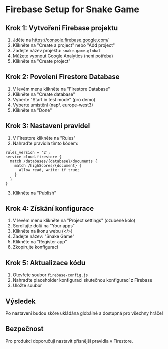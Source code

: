 # Firebase Setup for Snake Game

## Krok 1: Vytvoření Firebase projektu

1. Jděte na https://console.firebase.google.com/
2. Klikněte na "Create a project" nebo "Add project"
3. Zadejte název projektu: `snake-game-global`
4. Můžete vypnout Google Analytics (není potřeba)
5. Klikněte na "Create project"

## Krok 2: Povolení Firestore Database

1. V levém menu klikněte na "Firestore Database"
2. Klikněte na "Create database"
3. Vyberte "Start in test mode" (pro demo)
4. Vyberte umístění (např. europe-west3)
5. Klikněte na "Done"

## Krok 3: Nastavení pravidel

1. V Firestore klikněte na "Rules"
2. Nahraďte pravidla tímto kódem:

```
rules_version = '2';
service cloud.firestore {
  match /databases/{database}/documents {
    match /highScores/{document} {
      allow read, write: if true;
    }
  }
}
```

3. Klikněte na "Publish"

## Krok 4: Získání konfigurace

1. V levém menu klikněte na "Project settings" (ozubené kolo)
2. Scrollujte dolů na "Your apps"
3. Klikněte na ikonu webu (</>)
4. Zadejte název: "Snake Game"
5. Klikněte na "Register app"
6. Zkopírujte konfiguraci

## Krok 5: Aktualizace kódu

1. Otevřete soubor `firebase-config.js`
2. Nahraďte placeholder konfiguraci skutečnou konfigurací z Firebase
3. Uložte soubor

## Výsledek

Po nastavení budou skóre ukládána globálně a dostupná pro všechny hráče!

## Bezpečnost

Pro produkci doporučuji nastavit přísnější pravidla v Firestore. 